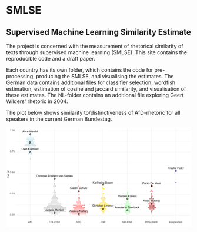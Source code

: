 # SMLSE
## Supervised Machine Learning Similarity Estimate

The project is concerned with the measurement of rhetorical similarity of texts through supervised machine learning (SMLSE). This site contains the reproducible code and a draft paper.

Each country has its own folder, which contains the code for pre-processing, producing the SMLSE, and visualising the estimates. The German data contains additional files for classifier selection, wordfish estimation, estimation of cosine and jaccard similarity, and visualisation of these estimates. The NL-folder contains an additional file exploring Geert Wilders' rhetoric in 2004.

The plot below shows similarity to/distinctiveness of AfD-rhetoric for all speakers in the current German Bundestag.


!['Radical-rightness' of German MPs.](DE/vis/DE_speakers.png)
